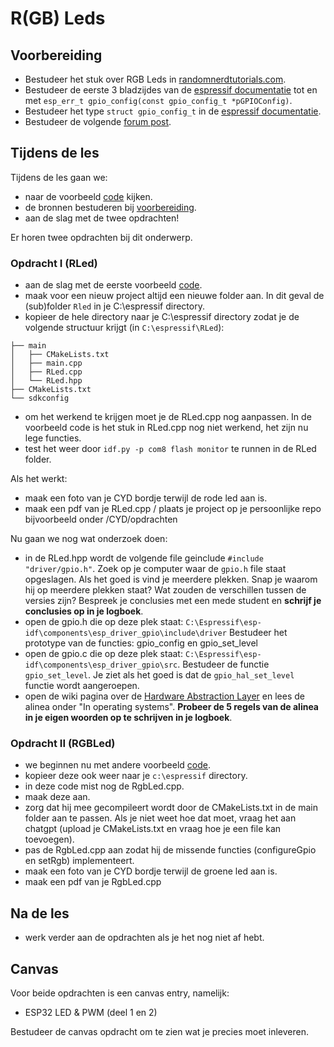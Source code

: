 # R(GB) Leds

## Voorbereiding
- Bestudeer het stuk over RGB Leds in [randomnerdtutorials.com](https://randomnerdtutorials.com/esp32-cheap-yellow-display-cyd-pinout-esp32-2432s028r/).
- Bestudeer de eerste 3 bladzijdes van de [espressif documentatie](https://docs.espressif.com/projects/esp-idf/en/stable/esp32/api-reference/peripherals/gpio.html) tot en met ```esp_err_t gpio_config(const gpio_config_t *pGPIOConfig)```.
- Bestudeer het type ```struct gpio_config_t``` in de [espressif documentatie](https://docs.espressif.com/projects/esp-idf/en/stable/esp32/api-reference/peripherals/gpio.html).
- Bestudeer de volgende [forum post](https://github.com/espressif/esp-idf/issues/285).

## Tijdens de les
Tijdens de les gaan we:
- naar de voorbeeld [code](../../software/CYD/RLed/) kijken. 
- de bronnen bestuderen bij [voorbereiding](#Voorbereiding). 
- aan de slag met de twee opdrachten! 

Er horen twee opdrachten bij dit onderwerp.  

### Opdracht I (RLed)
- aan de slag met de eerste voorbeeld [code](../../software/CYD/RLed/).
- maak voor een nieuw project altijd een nieuwe folder aan. In dit geval de (sub)folder ```Rled``` in je C:\espressif directory.
- kopieer de hele directory naar je C:\espressif directory zodat je de volgende structuur krijgt (in ```C:\espressif\RLed```):
```
├── main
│   ├── CMakeLists.txt
│   ├── main.cpp
│   ├── RLed.cpp
│   └── RLed.hpp
├── CMakeLists.txt
└── sdkconfig                
```
-  om het werkend te krijgen moet je de RLed.cpp nog aanpassen. In de voorbeeld code is het stuk in RLed.cpp nog niet werkend, het zijn nu lege functies.
-  test het weer door ```idf.py -p com8 flash monitor``` te runnen in de RLed folder. 

Als het werkt:
- maak een foto van je CYD bordje terwijl de rode led aan is.
- maak een pdf van je RLed.cpp / plaats je project op je persoonlijke repo bijvoorbeeld onder /CYD/opdrachten

Nu gaan we nog wat onderzoek doen:
- in de RLed.hpp wordt de volgende file geinclude ```#include "driver/gpio.h"```. Zoek op je computer waar de ```gpio.h``` file staat opgeslagen. Als het goed is vind je meerdere plekken. Snap je waarom hij op meerdere plekken staat? Wat zouden de verschillen tussen de versies zijn? Bespreek je conclusies met een mede student en **schrijf je conclusies op in je logboek**.  
- open de gpio.h die op deze plek staat: ```C:\Espressif\esp-idf\components\esp_driver_gpio\include\driver``` Bestudeer het prototype van de functies: gpio_config en gpio_set_level 
- open de gpio.c die op deze plek staat: ```C:\Espressif\esp-idf\components\esp_driver_gpio\src```. Bestudeer de functie ```gpio_set_level```. Je ziet als het goed is dat de ```gpio_hal_set_level``` functie wordt aangeroepen. 
- open de wiki pagina over de [Hardware Abstraction Layer](https://en.wikipedia.org/wiki/Hardware_abstraction) en lees de alinea onder "In operating systems". **Probeer de 5 regels van de alinea in je eigen woorden op te schrijven in je logboek**.

### Opdracht II (RGBLed)
- we beginnen nu met andere voorbeeld [code](../../software/CYD/RgbLed/).
- kopieer deze ook weer naar je ```c:\espressif``` directory. 
- in deze code mist nog de RgbLed.cpp. 
- maak deze aan. 
- zorg dat hij mee gecompileert wordt door de CMakeLists.txt in de main folder aan te passen. Als je niet weet hoe dat moet, vraag het aan chatgpt (upload je CMakeLists.txt en vraag hoe je een file kan toevoegen).
- pas de RgbLed.cpp aan zodat hij de missende functies (configureGpio en setRgb) implementeert.    
- maak een foto van je CYD bordje terwijl de groene led aan is.
- maak een pdf van je RgbLed.cpp


## Na de les
- werk verder aan de opdrachten als je het nog niet af hebt. 

## Canvas

Voor beide opdrachten is een canvas entry, namelijk:
- ESP32 LED & PWM (deel 1 en 2)

Bestudeer de canvas opdracht om te zien wat je precies moet inleveren. 



